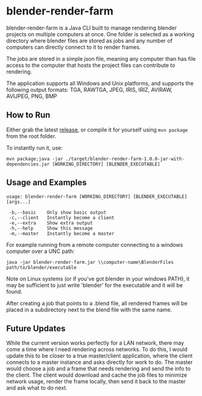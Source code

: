 # blender-render-farm

blender-render-farm is a Java CLI built to manage rendering blender projects on multiple computers at once. One folder is selected as a working directory where blender files are stored as jobs and any number of computers can directly connect to it to render frames.

The jobs are stored in a simple json file, meaning any computer than has file access to the computer that hosts the project files can contribute to rendering.

The application supports all Windows and Unix platforms, and supports the following output formats: TGA, RAWTGA, JPEG, IRIS, IRIZ, AVIRAW, AVIJPEG, PNG, BMP

## How to Run

Either grab the latest [release](https://github.com/Dylancyclone/blender-render-farm/releases), or compile it for yourself using `mvn package` from the root folder.

To instantly run it, use:

`mvn package;java -jar ./target/blender-render-farm-1.0.0-jar-with-dependencies.jar [WORKING_DIRECTORY] [BLENDER_EXECUTABLE]`

## Usage and Examples

```
usage: blender-render-farm [WORKING_DIRECTORY] [BLENDER_EXECUTABLE] [args...]

 -b,--basic    Only show basic output
 -c,--client   Instantly become a client
 -e,--extra    Show extra output
 -h,--help     Show this message
 -m,--master   Instantly become a master
```

For example running from a remote computer connecting to a windows computer over a UNC path:

`java -jar blender-render-farm.jar \\computer-name\BlenderFiles path/to/blender/executable`

Note on Linux systems (or if you've got blender in your windows PATH), it may be sufficient to just write 'blender' for the executable and it will be found.

After creating a job that points to a .blend file, all rendered frames will be placed in a subdirectory next to the blend file with the same name.

## Future Updates

While the current version works perfectly for a LAN network, there may come a time where I need rendering across networks. To do this, I would update this to be closer to a true master/client application, where the client connects to a master instance and asks directly for work to do. The master would choose a job and a frame that needs rendering and send the info to the client. The client would download and cache the job files to minimize network usage, render the frame locally, then send it back to the master and ask what to do next.